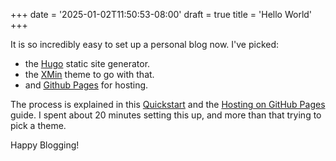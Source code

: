 +++
date = '2025-01-02T11:50:53-08:00'
draft = true
title = 'Hello World'
+++

It is so incredibly easy to set up a personal blog now. I've picked:

* the [Hugo](https://gohugo.io) static site generator.
* the [XMin](https://xmin.yihui.org) theme to go with that.
* and [Github Pages](https://pages.github.com) for hosting.

The process is explained in this [Quickstart](https://gohugo.io/getting-started/quick-start/) and the [Hosting on GitHub Pages](https://gohugo.io/hosting-and-deployment/hosting-on-github/) guide. I spent about 20 minutes setting this up, and more than that trying to pick a theme.

Happy Blogging!
